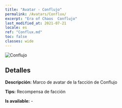 ```yaml
---
title: "Avatar - Conflujo"
permalink: /Avatars/Conflux/
excerpt: "Era of Chaos  Conflujo"
last_modified_at: 2021-07-21
locale: es
ref: "Conflux.md"
toc: false
classes: wide
---
```

 ![Conflujo](/images/a/avatarFrame_44.png)

## Detalles

 **Descripción:** Marco de avatar de la facción de Conflujo 

 **Tips:** Recompensa de facción 

 **Is available:**  - 

